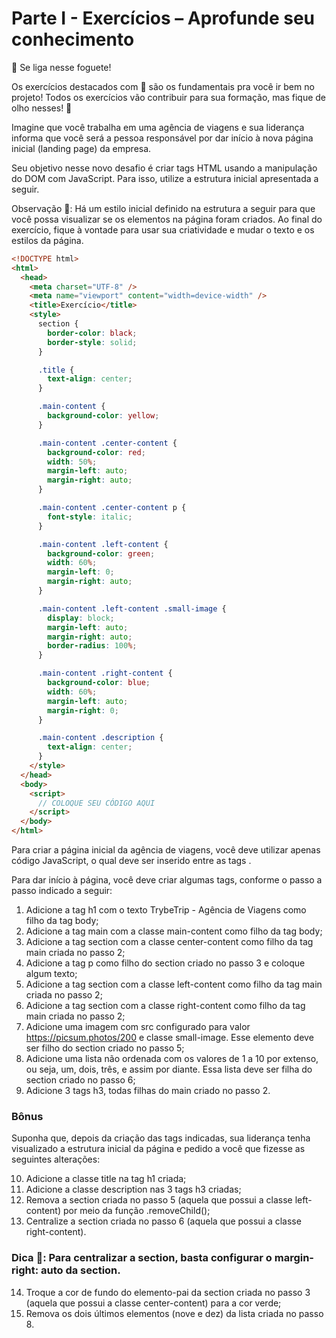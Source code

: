 # Parte I - Exercícios – Aprofunde seu conhecimento

🚀 Se liga nesse foguete!

Os exercícios destacados com 🚀 são os fundamentais pra você ir bem no projeto! Todos os exercícios vão contribuir para sua formação, mas fique de olho nesses! 👀

Imagine que você trabalha em uma agência de viagens e sua liderança informa que você será a pessoa responsável por dar início à nova página inicial (landing page) da empresa.

Seu objetivo nesse novo desafio é criar tags HTML usando a manipulação do DOM com JavaScript. Para isso, utilize a estrutura inicial apresentada a seguir.

Observação 🔎: Há um estilo inicial definido na estrutura a seguir para que você possa visualizar se os elementos na página foram criados. Ao final do exercício, fique à vontade para usar sua criatividade e mudar o texto e os estilos da página.

```HTML
<!DOCTYPE html>
<html>
  <head>
    <meta charset="UTF-8" />
    <meta name="viewport" content="width=device-width" />
    <title>Exercício</title>
    <style>
      section {
        border-color: black;
        border-style: solid;
      }

      .title {
        text-align: center;
      }

      .main-content {
        background-color: yellow;
      }

      .main-content .center-content {
        background-color: red;
        width: 50%;
        margin-left: auto;
        margin-right: auto;
      }

      .main-content .center-content p {
        font-style: italic;
      }

      .main-content .left-content {
        background-color: green;
        width: 60%;
        margin-left: 0;
        margin-right: auto;
      }

      .main-content .left-content .small-image {
        display: block;
        margin-left: auto;
        margin-right: auto;
        border-radius: 100%;
      }

      .main-content .right-content {
        background-color: blue;
        width: 60%;
        margin-left: auto;
        margin-right: 0;
      }

      .main-content .description {
        text-align: center;
      }
    </style>
  </head>
  <body>
    <script>
      // COLOQUE SEU CÓDIGO AQUI
    </script>
  </body>
</html>
```

Para criar a página inicial da agência de viagens, você deve utilizar apenas código JavaScript, o qual deve ser inserido entre as tags <script> e </script>.

Para dar início à página, você deve criar algumas tags, conforme o passo a passo indicado a seguir:

1. Adicione a tag h1 com o texto TrybeTrip - Agência de Viagens como filho da tag body;
2. Adicione a tag main com a classe main-content como filho da tag body;
3. Adicione a tag section com a classe center-content como filho da tag main criada no passo 2;
4. Adicione a tag p como filho do section criado no passo 3 e coloque algum texto;
5. Adicione a tag section com a classe left-content como filho da tag main criada no passo 2;
6. Adicione a tag section com a classe right-content como filho da tag main criada no passo 2;
7. Adicione uma imagem com src configurado para valor https://picsum.photos/200 e classe small-image. Esse elemento deve ser filho do section criado no passo 5;
8. Adicione uma lista não ordenada com os valores de 1 a 10 por extenso, ou seja, um, dois, três, e assim por diante. Essa lista deve ser filha do section criado no passo 6;
9. Adicione 3 tags h3, todas filhas do main criado no passo 2.


### Bônus

Suponha que, depois da criação das tags indicadas, sua liderança tenha visualizado a estrutura inicial da página e pedido a você que fizesse as seguintes alterações:

10. Adicione a classe title na tag h1 criada;
11. Adicione a classe description nas 3 tags h3 criadas;
12. Remova a section criada no passo 5 (aquela que possui a classe left-content) por meio da função .removeChild();
13. Centralize a section criada no passo 6 (aquela que possui a classe right-content).
### Dica 👀: Para centralizar a section, basta configurar o margin-right: auto da section.
14. Troque a cor de fundo do elemento-pai da section criada no passo 3 (aquela que possui a classe center-content) para a cor verde;
15. Remova os dois últimos elementos (nove e dez) da lista criada no passo 8.